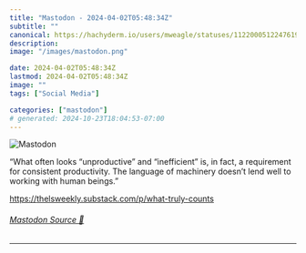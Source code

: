 ```yaml
---
title: "Mastodon - 2024-04-02T05:48:34Z"
subtitle: ""
canonical: https://hachyderm.io/users/mweagle/statuses/112200051224761932
description:
image: "/images/mastodon.png"

date: 2024-04-02T05:48:34Z
lastmod: 2024-04-02T05:48:34Z
image: ""
tags: ["Social Media"]

categories: ["mastodon"]
# generated: 2024-10-23T18:04:53-07:00
---
```

![Mastodon](/images/mastodon.png)

<p>“What often looks “unproductive” and “inefficient” is, in fact, a requirement for consistent productivity. The language of machinery doesn’t lend well to working with human beings.”</p><p><a href="https://thelsweekly.substack.com/p/what-truly-counts" target="_blank" rel="nofollow noopener noreferrer" translate="no"><span class="invisible">https://</span><span class="ellipsis">thelsweekly.substack.com/p/wha</span><span class="invisible">t-truly-counts</span></a></p>


###### [Mastodon Source 🐘](https://hachyderm.io/@mweagle/112200051224761932)

___
